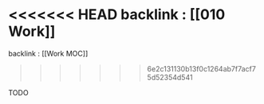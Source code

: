 <<<<<<< HEAD
backlink : [[010 Work]]
=======
backlink : [[Work MOC]]
>>>>>>> 6e2c131130b13f0c1264ab7f7acf75d52354d541

TODO